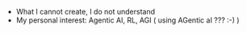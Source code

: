 - What I cannot create, I do not understand
- My personal interest: Agentic AI, RL, AGI ( using AGentic aI ??? :-) )
